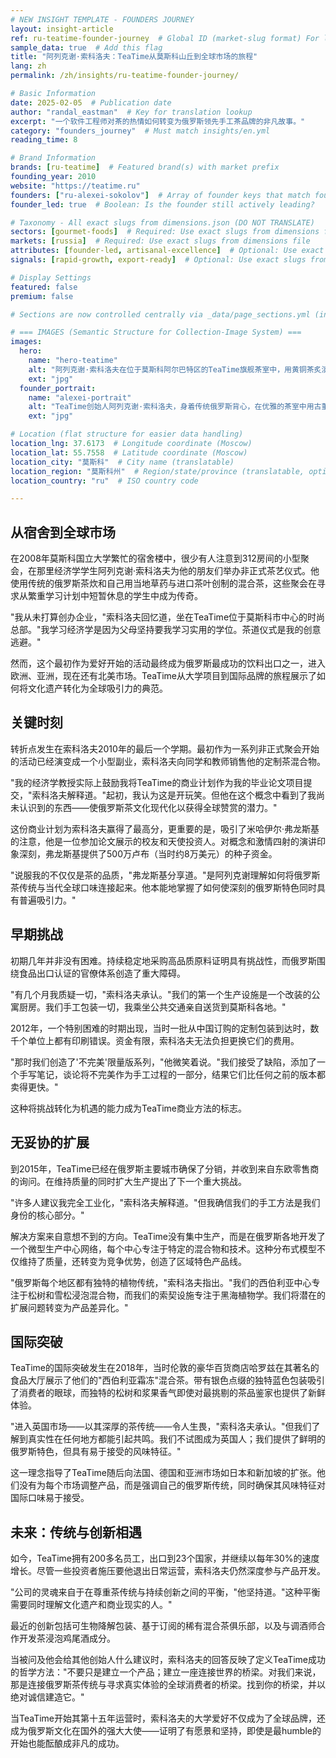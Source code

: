 ```yaml
---
# NEW INSIGHT TEMPLATE - FOUNDERS JOURNEY
layout: insight-article
ref: ru-teatime-founder-journey  # Global ID (market-slug format) For language switcher
sample_data: true  # Add this flag
title: "阿列克谢·索科洛夫：TeaTime从莫斯科山丘到全球市场的旅程"
lang: zh
permalink: /zh/insights/ru-teatime-founder-journey/

# Basic Information
date: 2025-02-05  # Publication date
author: "randal_eastman"  # Key for translation lookup
excerpt: "一个软件工程师对茶的热情如何转变为俄罗斯领先手工茶品牌的非凡故事。"
category: "founders_journey"  # Must match insights/en.yml
reading_time: 8

# Brand Information
brands: [ru-teatime]  # Featured brand(s) with market prefix
founding_year: 2010
website: "https://teatime.ru"
founders: ["ru-alexei-sokolov"]  # Array of founder keys that match founder_names.json entries
founder_led: true  # Boolean: Is the founder still actively leading?

# Taxonomy - All exact slugs from dimensions.json (DO NOT TRANSLATE)
sectors: [gourmet-foods]  # Required: Use exact slugs from dimensions file
markets: [russia]  # Required: Use exact slugs from dimensions file
attributes: [founder-led, artisanal-excellence]  # Optional: Use exact slugs from dimensions file
signals: [rapid-growth, export-ready]  # Optional: Use exact slugs from dimensions file

# Display Settings
featured: false
premium: false

# Sections are now controlled centrally via _data/page_sections.yml (insight-article)

# === IMAGES (Semantic Structure for Collection-Image System) ===
images:
  hero:
    name: "hero-teatime"
    alt: "阿列克谢·索科洛夫在位于莫斯科阿尔巴特区的TeaTime旗舰茶室中，用黄铜茶炙演示传统俄罗斯茶道"
    ext: "jpg"
  founder_portrait:
    name: "alexei-portrait"
    alt: "TeaTime创始人阿列克谢·索科洛夫，身着传统俄罗斯背心，在优雅的茶室中用古董茶炙准备茶道"
    ext: "jpg"

# Location (flat structure for easier data handling)
location_lng: 37.6173  # Longitude coordinate (Moscow)
location_lat: 55.7558  # Latitude coordinate (Moscow)
location_city: "莫斯科"  # City name (translatable)
location_region: "莫斯科州"  # Region/state/province (translatable, optional)
location_country: "ru"  # ISO country code

---
```


## 从宿舍到全球市场

在2008年莫斯科国立大学繁忙的宿舍楼中，很少有人注意到312房间的小型聚会，在那里经济学学生阿列克谢·索科洛夫为他的朋友们举办非正式茶艺仪式。他使用传统的俄罗斯茶炊和自己用当地草药与进口茶叶创制的混合茶，这些聚会在寻求从繁重学习计划中短暂休息的学生中成为传奇。

"我从未打算创办企业，"索科洛夫回忆道，坐在TeaTime位于莫斯科市中心的时尚总部。"我学习经济学是因为父母坚持要我学习实用的学位。茶道仪式是我的创意逃避。"

然而，这个最初作为爱好开始的活动最终成为俄罗斯最成功的饮料出口之一，进入欧洲、亚洲，现在还有北美市场。TeaTime从大学项目到国际品牌的旅程展示了如何将文化遗产转化为全球吸引力的典范。

## 关键时刻

转折点发生在索科洛夫2010年的最后一个学期。最初作为一系列非正式聚会开始的活动已经演变成一个小型副业，索科洛夫向同学和教师销售他的定制茶混合物。

"我的经济学教授实际上鼓励我将TeaTime的商业计划作为我的毕业论文项目提交，"索科洛夫解释道。"起初，我认为这是开玩笑。但他在这个概念中看到了我尚未认识到的东西——使俄罗斯茶文化现代化以获得全球赞赏的潜力。"

这份商业计划为索科洛夫赢得了最高分，更重要的是，吸引了米哈伊尔·弗龙斯基的注意，他是一位参加论文展示的校友和天使投资人。对概念和激情四射的演讲印象深刻，弗龙斯基提供了500万卢布（当时约8万美元）的种子资金。

"说服我的不仅仅是茶的品质，"弗龙斯基分享道。"是阿列克谢理解如何将俄罗斯茶传统与当代全球口味连接起来。他本能地掌握了如何使深刻的俄罗斯特色同时具有普遍吸引力。"

## 早期挑战

初期几年并非没有困难。持续稳定地采购高品质原料证明具有挑战性，而俄罗斯围绕食品出口认证的官僚体系创造了重大障碍。

"有几个月我质疑一切，"索科洛夫承认。"我们的第一个生产设施是一个改装的公寓厨房。我们手工包装一切，我乘坐公共交通亲自送货到莫斯科各地。"

2012年，一个特别困难的时期出现，当时一批从中国订购的定制包装到达时，数千个单位上都有印刷错误。资金有限，索科洛夫无法负担更换它们的费用。

"那时我们创造了'不完美'限量版系列，"他微笑着说。"我们接受了缺陷，添加了一个手写笔记，谈论将不完美作为手工过程的一部分，结果它们比任何之前的版本都卖得更快。"

这种将挑战转化为机遇的能力成为TeaTime商业方法的标志。

## 无妥协的扩展

到2015年，TeaTime已经在俄罗斯主要城市确保了分销，并收到来自东欧零售商的询问。在维持质量的同时扩大生产提出了下一个重大挑战。

"许多人建议我完全工业化，"索科洛夫解释道。"但我确信我们的手工方法是我们身份的核心部分。"

解决方案来自意想不到的方向。TeaTime没有集中生产，而是在俄罗斯各地开发了一个微型生产中心网络，每个中心专注于特定的混合物和技术。这种分布式模型不仅维持了质量，还转变为竞争优势，创造了区域特色产品线。

"俄罗斯每个地区都有独特的植物传统，"索科洛夫指出。"我们的西伯利亚中心专注于松树和雪松浸泡混合物，而我们的索契设施专注于黑海植物学。我们将潜在的扩展问题转变为产品差异化。"

## 国际突破

TeaTime的国际突破发生在2018年，当时伦敦的豪华百货商店哈罗兹在其著名的食品大厅展示了他们的"西伯利亚霜冻"混合茶。带有银色点缀的独特蓝色包装吸引了消费者的眼球，而独特的松树和浆果香气即使对最挑剔的茶品鉴家也提供了新鲜体验。

"进入英国市场——以其深厚的茶传统——令人生畏，"索科洛夫承认。"但我们了解到真实性在任何地方都能引起共鸣。我们不试图成为英国人；我们提供了鲜明的俄罗斯特色，但具有易于接受的风味特征。"

这一理念指导了TeaTime随后向法国、德国和亚洲市场如日本和新加坡的扩张。他们没有为每个市场调整产品，而是强调自己的俄罗斯传统，同时确保其风味特征对国际口味易于接受。

## 未来：传统与创新相遇

如今，TeaTime拥有200多名员工，出口到23个国家，并继续以每年30%的速度增长。尽管一些投资者施压要他退出日常运营，索科洛夫仍然深度参与产品开发。

"公司的灵魂来自于在尊重茶传统与持续创新之间的平衡，"他坚持道。"这种平衡需要同时理解文化遗产和商业现实的人。"

最近的创新包括可生物降解包装、基于订阅的稀有混合茶俱乐部，以及与调酒师合作开发茶浸泡鸡尾酒成分。

当被问及他会给其他创始人什么建议时，索科洛夫的回答反映了定义TeaTime成功的哲学方法："不要只是建立一个产品；建立一座连接世界的桥梁。对我们来说，那是连接俄罗斯茶传统与寻求真实体验的全球消费者的桥梁。找到你的桥梁，并以绝对诚信建造它。"

当TeaTime开始其第十五年运营时，索科洛夫的大学爱好不仅成为了全球品牌，还成为俄罗斯文化在国外的强大大使——证明了有愿景和坚持，即使是最humble的开始也能酝酿成非凡的成功。
